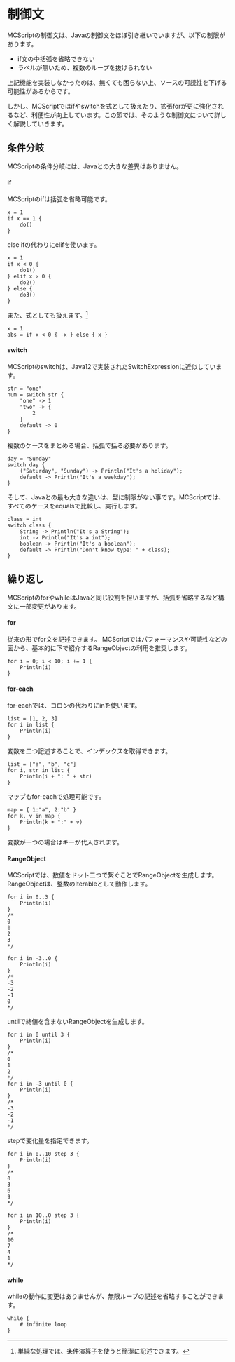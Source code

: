# 制御文
MCScriptの制御文は、Javaの制御文をほぼ引き継いでいますが、以下の制限があります。
* if文の中括弧を省略できない
* ラベルが無いため、複数のループを抜けられない

上記機能を実装しなかったのは、無くても困らない上、ソースの可読性を下げる可能性があるからです。

しかし、MCScriptではifやswitchを式として扱えたり、拡張forが更に強化されるなど、利便性が向上しています。この節では、そのような制御文について詳しく解説していきます。
## 条件分岐
MCScriptの条件分岐には、Javaとの大きな差異はありません。
#### if
MCScriptのifは括弧を省略可能です。
```
x = 1
if x == 1 {
    do()
}
```
else ifの代わりにelifを使います。
```
x = 1
if x < 0 {
    do1()
} elif x > 0 {
    do2()
} else {
    do3()
}
```
また、式としても扱えます。[^1]
```
x = 1
abs = if x < 0 { -x } else { x }
```
#### switch
MCScriptのswitchは、Java12で実装されたSwitchExpressionに近似しています。
```
str = "one"
num = switch str {
    "one" -> 1
    "two" -> {
        2
    }
    default -> 0
}
```
複数のケースをまとめる場合、括弧で括る必要があります。
```
day = "Sunday"
switch day {
    ("Saturday", "Sunday") -> Println("It's a holiday");
    default -> Println("It's a weekday");
}
```
そして、Javaとの最も大きな違いは、型に制限がない事です。MCScriptでは、すべてのケースをequalsで比較し、実行します。
```
class = int
switch class {
    String -> Println("It's a String");
    int -> Println("It's a int");
    boolean -> Println("It's a boolean");
    default -> Println("Don't know type: " + class);
}
```
## 繰り返し
MCScriptのforやwhileはJavaと同じ役割を担いますが、括弧を省略するなど構文に一部変更があります。
#### for
従来の形でfor文を記述できます。
MCScriptではパフォーマンスや可読性などの面から、基本的に下で紹介するRangeObjectの利用を推奨します。
```
for i = 0; i < 10; i += 1 {
    Println(i)
}
```
#### for-each
for-eachでは、コロンの代わりにinを使います。
```
list = [1, 2, 3]
for i in list {
    Println(i)
}
```
変数を二つ記述することで、インデックスを取得できます。
```
list = ["a", "b", "c"]
for i, str in list {
    Println(i + ": " + str)
}
```
マップもfor-eachで処理可能です。
```
map = { 1:"a", 2:"b" }
for k, v in map {
    Println(k + ":" + v)
}
```
変数が一つの場合はキーが代入されます。
#### RangeObject
MCScriptでは、数値をドット二つで繋ぐことでRangeObjectを生成します。
RangeObjectは、整数のIterableとして動作します。
```
for i in 0..3 {
    Println(i)
}
/*
0
1
2
3
*/

for i in -3..0 {
    Println(i)
}
/*
-3
-2
-1
0
*/
```
untilで終値を含まないRangeObjectを生成します。
```
for i in 0 until 3 {
    Println(i)
}
/*
0
1
2
*/
for i in -3 until 0 {
    Println(i)
}
/*
-3
-2
-1
*/
```
stepで変化量を指定できます。
```
for i in 0..10 step 3 {
    Println(i)
}
/*
0
3
6
9
*/

for i in 10..0 step 3 {
    Println(i)
}
/*
10
7
4
1
*/
```
#### while
whileの動作に変更はありませんが、無限ループの記述を省略することができます。
```
while {
    # infinite loop
}
```
[^1]: 単純な処理では、条件演算子を使うと簡潔に記述できます。